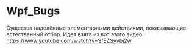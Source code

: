 # Wpf_Bugs
Существа наделённые элементарными действиями, показывающие естественный отбор.
Идея взята из вот этого видео https://www.youtube.com/watch?v=SfEZSyvbj2w
